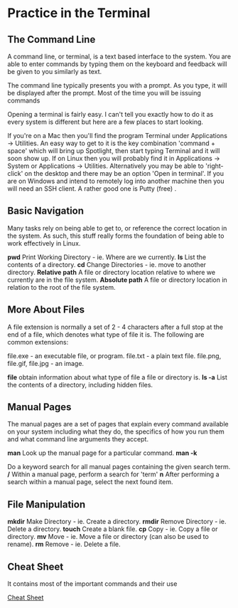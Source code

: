 # Practice in  the Terminal
## The Command Line
A command line, or terminal, is a text based interface to the system. You are able to enter commands by typing them on the keyboard and feedback will be given to you similarly as text.

The command line typically presents you with a prompt. As you type, it will be displayed after the prompt. Most of the time you will be issuing commands

Opening a terminal is fairly easy. I can't tell you exactly how to do it as every system is different but here are a few places to start looking.

If you're on a Mac then you'll find the program Terminal under Applications -> Utilities. An easy way to get to it is the key combination 'command + space' which will bring up Spotlight, then start typing Terminal and it will soon show up.
If on Linux then you will probably find it in Applications -> System or Applications -> Utilities. Alternatively you may be able to 'right-click' on the desktop and there may be an option 'Open in terminal'.
If you are on Windows and intend to remotely log into another machine then you will need an SSH client. A rather good one is Putty (free) .

## Basic Navigation

Many tasks rely on being able to get to, or reference the correct location in the system. As such, this stuff really forms the foundation of being able to work effectively in Linux.

**pwd**
Print Working Directory - ie. Where are we currently.
**ls**
List the contents of a directory.
**cd**
Change Directories - ie. move to another directory.
**Relative path**
A file or directory location relative to where we currently are in the file system.
**Absolute path**
A file or directory location in relation to the root of the file system.

## More About Files
A file extension is normally a set of 2 - 4 characters after a full stop at the end of a file, which denotes what type of file it is. The following are common extensions:

file.exe - an executable file, or program.
file.txt - a plain text file.
file.png, file.gif, file.jpg - an image.

**file**
obtain information about what type of file a file or directory is.
**ls -a**
List the contents of a directory, including hidden files.


## Manual Pages
The manual pages are a set of pages that explain every command available on your system including what they do, the specifics of how you run them and what command line arguments they accept.

**man** <command>
Look up the manual page for a particular command.
**man -k** <search term>
Do a keyword search for all manual pages containing the given search term.
**/<term>**
Within a manual page, perform a search for 'term'
**n**
After performing a search within a manual page, select the next found item.
  
 ## File Manipulation
  **mkdir**
Make Directory - ie. Create a directory.
**rmdir**
Remove Directory - ie. Delete a directory.
**touch**
Create a blank file.
**cp**
Copy - ie. Copy a file or directory.
**mv**
Move - ie. Move a file or directory (can also be used to rename).
**rm**
Remove - ie. Delete a file.
  
 ## Cheat Sheet
  It contains most of the important commands and their use
  
  [Cheat Sheet](https://ryanstutorials.net/linuxtutorial/cheatsheet.php)

